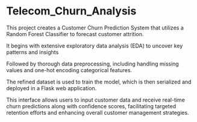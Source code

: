 # Telecom_Churn_Analysis
This project creates a Customer Churn Prediction System that utilizes a Random Forest Classifier to forecast customer attrition. 

It begins with extensive exploratory data analysis (EDA) to uncover key patterns and insights

Followed by thorough data preprocessing, including handling missing values and one-hot encoding categorical features. 

The refined dataset is used to train the model, which is then serialized and deployed in a Flask web application. 

This interface allows users to input customer data and receive real-time churn predictions along with confidence scores, facilitating targeted retention efforts and enhancing overall customer management strategies.
